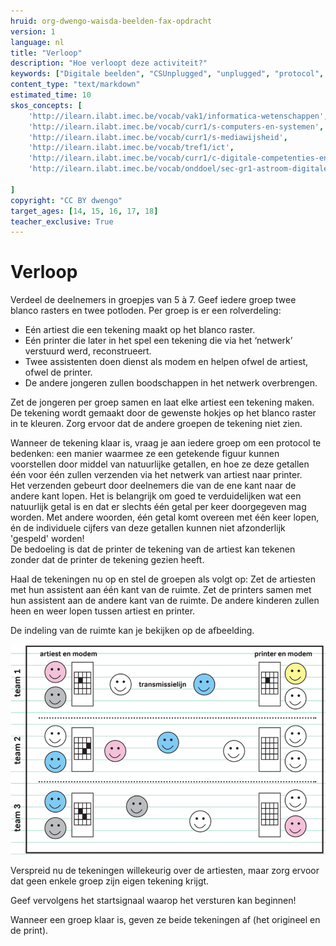 ```yaml
---
hruid: org-dwengo-waisda-beelden-fax-opdracht
version: 1
language: nl
title: "Verloop"
description: "Hoe verloopt deze activiteit?"
keywords: ["Digitale beelden", "CSUnplugged", "unplugged", "protocol", "netwerken", "ecodering", "materiaal"]
content_type: "text/markdown"
estimated_time: 10
skos_concepts: [
    'http://ilearn.ilabt.imec.be/vocab/vak1/informatica-wetenschappen', 
    'http://ilearn.ilabt.imec.be/vocab/curr1/s-computers-en-systemen',
    'http://ilearn.ilabt.imec.be/vocab/curr1/s-mediawijsheid',
    'http://ilearn.ilabt.imec.be/vocab/tref1/ict',
    'http://ilearn.ilabt.imec.be/vocab/curr1/c-digitale-competenties-en-mediawijsheid',
    'http://ilearn.ilabt.imec.be/vocab/onddoel/sec-gr1-astroom-digitale-competenties-en-mediawijsheid-4.5',

]
copyright: "CC BY dwengo"
target_ages: [14, 15, 16, 17, 18]
teacher_exclusive: True
---
```


# Verloop

Verdeel de deelnemers in groepjes van 5 à 7. Geef iedere groep twee blanco rasters en twee potloden. Per groep is er een rolverdeling:
* Eén artiest die een tekening maakt op het blanco raster.
* Eén printer die later in het spel een tekening die via het ‘netwerk’ verstuurd werd, reconstrueert.
* Twee assistenten doen dienst als modem en helpen ofwel de artiest, ofwel de printer.
* De andere jongeren zullen boodschappen in het netwerk overbrengen.

Zet de jongeren per groep samen en laat elke artiest een tekening maken. De tekening wordt gemaakt door de gewenste hokjes op het blanco raster in te kleuren. Zorg ervoor dat de andere groepen de tekening niet zien.

Wanneer de tekening klaar is, vraag je aan iedere groep om een protocol te bedenken: een manier waarmee ze een getekende figuur kunnen voorstellen door middel van natuurlijke getallen, en hoe ze deze getallen één voor één zullen verzenden via het netwerk van artiest naar printer. <br>
Het verzenden gebeurt door deelnemers die van de ene kant naar de andere kant lopen. Het is belangrijk om goed te verduidelijken wat een natuurlijk getal is en dat er slechts één getal per keer doorgegeven mag worden. Met andere woorden, één getal komt overeen met één keer lopen, én de individuele cijfers van deze getallen kunnen niet afzonderlijk 'gespeld' worden!<br>
De bedoeling is dat de printer de tekening van de artiest kan tekenen zonder dat de printer de tekening gezien heeft.

Haal de tekeningen nu op en stel de groepen als volgt op: Zet de artiesten met hun assistent aan één kant van de ruimte. Zet de printers samen met hun assistent aan de andere kant van de ruimte. De andere kinderen zullen heen en weer lopen tussen artiest en printer.

De indeling van de ruimte kan je bekijken op de afbeelding.

![Voorbeeld klasopstelling activiteit.](content/fax-klasopstelling.png)

Verspreid nu de tekeningen willekeurig over de artiesten, maar zorg ervoor dat geen enkele groep zijn eigen tekening krijgt.

Geef vervolgens het startsignaal waarop het versturen kan beginnen!

Wanneer een groep klaar is, geven ze beide tekeningen af (het origineel en de print).
